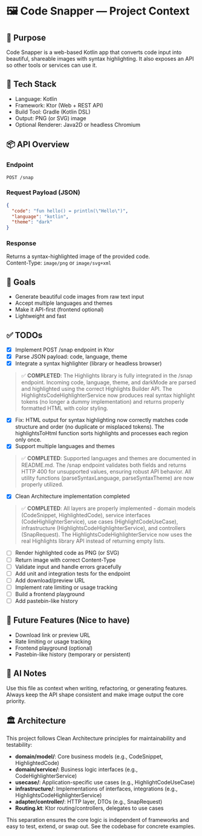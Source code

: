 # 🖼️ Code Snapper — Project Context

## 🚀 Purpose
Code Snapper is a web-based Kotlin app that converts code input into beautiful, shareable images with syntax highlighting. It also exposes an API so other tools or services can use it.

## 🧰 Tech Stack
- Language: Kotlin
- Framework: Ktor (Web + REST API)
- Build Tool: Gradle (Kotlin DSL)
- Output: PNG (or SVG) image
- Optional Renderer: Java2D or headless Chromium

## 📦 API Overview

### Endpoint
`POST /snap`

### Request Payload (JSON)
```json
{
  "code": "fun hello() = println(\"Hello\")",
  "language": "kotlin",
  "theme": "dark"
}
```

### Response
Returns a syntax-highlighted image of the provided code.  
Content-Type: `image/png` or `image/svg+xml`

## 📝 Goals
- Generate beautiful code images from raw text input
- Accept multiple languages and themes
- Make it API-first (frontend optional)
- Lightweight and fast

## ✅ TODOs
- [x] Implement POST /snap endpoint in Ktor
- [x] Parse JSON payload: code, language, theme
- [x] Integrate a syntax highlighter (library or headless browser)

> ✅ **COMPLETED**: The Highlights library is fully integrated in the /snap endpoint. Incoming code, language, theme, and darkMode are parsed and highlighted using the correct Highlights Builder API. The HighlightsCodeHighlighterService now produces real syntax highlight tokens (no longer a dummy implementation) and returns properly formatted HTML with color styling.

- [x] Fix: HTML output for syntax highlighting now correctly matches code structure and order (no duplicate or misplaced tokens). The highlightsToHtml function sorts highlights and processes each region only once.
- [x] Support multiple languages and themes

> ✅ **COMPLETED**: Supported languages and themes are documented in README.md. The /snap endpoint validates both fields and returns HTTP 400 for unsupported values, ensuring robust API behavior. All utility functions (parseSyntaxLanguage, parseSyntaxTheme) are now properly utilized.

- [x] Clean Architecture implementation completed

> ✅ **COMPLETED**: All layers are properly implemented - domain models (CodeSnippet, HighlightedCode), service interfaces (CodeHighlighterService), use cases (HighlightCodeUseCase), infrastructure (HighlightsCodeHighlighterService), and controllers (SnapRequest). The HighlightsCodeHighlighterService now uses the real Highlights library API instead of returning empty lists.

- [ ] Render highlighted code as PNG (or SVG)
- [ ] Return image with correct Content-Type
- [ ] Validate input and handle errors gracefully
- [ ] Add unit and integration tests for the endpoint
- [ ] Add download/preview URL
- [ ] Implement rate limiting or usage tracking
- [ ] Build a frontend playground
- [ ] Add pastebin-like history

## 🌱 Future Features (Nice to have)
- Download link or preview URL
- Rate limiting or usage tracking
- Frontend playground (optional)
- Pastebin-like history (temporary or persistent)

## 🤖 AI Notes
Use this file as context when writing, refactoring, or generating features. Always keep the API shape consistent and make image output the core priority.

## 🏛️ Architecture

This project follows Clean Architecture principles for maintainability and testability:

- **domain/model/**: Core business models (e.g., CodeSnippet, HighlightedCode)
- **domain/service/**: Business logic interfaces (e.g., CodeHighlighterService)
- **usecase/**: Application-specific use cases (e.g., HighlightCodeUseCase)
- **infrastructure/**: Implementations of interfaces, integrations (e.g., HighlightsCodeHighlighterService)
- **adapter/controller/**: HTTP layer, DTOs (e.g., SnapRequest)
- **Routing.kt**: Ktor routing/controllers, delegates to use cases

This separation ensures the core logic is independent of frameworks and easy to test, extend, or swap out. See the codebase for concrete examples.

